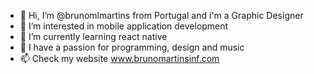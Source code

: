 - 👋 Hi, I’m @brunomlmartins from Portugal and i'm a Graphic Designer
- 👀 I’m interested in mobile application development
- 🌱 I’m currently learning react native
- 💞️ I have a passion for programming, design and music
- 📫 Check my website www.brunomartinsinf.com

<!---
brunomlmartins/brunomlmartins is a ✨ special ✨ repository because its `README.md` (this file) appears on your GitHub profile.
You can click the Preview link to take a look at your changes.
--->
